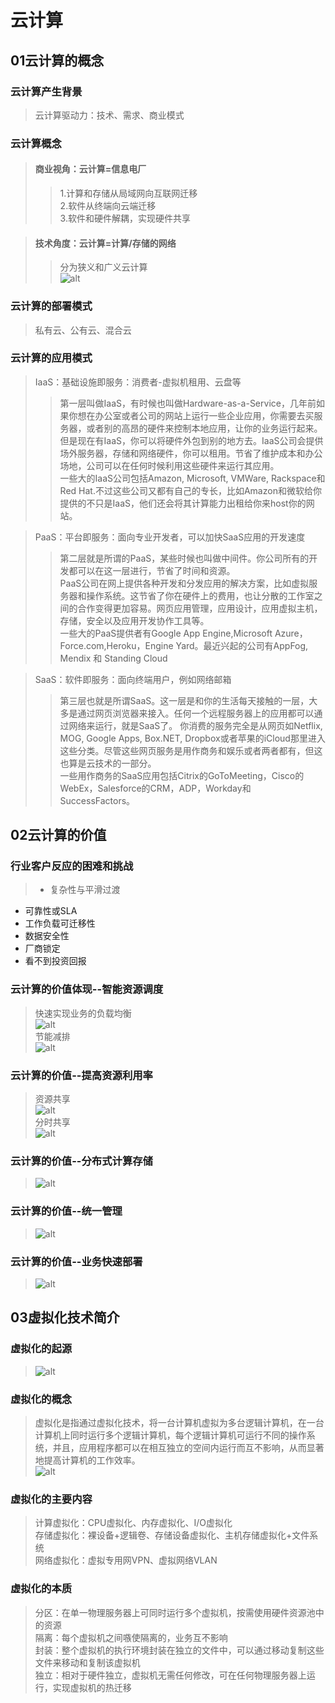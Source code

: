 # 云计算 #
## 01云计算的概念 ##

### 云计算产生背景 ###
> 云计算驱动力：技术、需求、商业模式

### 云计算概念 ###
> #### 商业视角：云计算=信息电厂 ####
>> 1.计算和存储从局域网向互联网迁移  
 2.软件从终端向云端迁移  
 3.软件和硬件解耦，实现硬件共享  
 
> #### 技术角度：云计算=计算/存储的网络 ####
>> 分为狭义和广义云计算  
![alt](https://github.com/frankwtq/Huawei-Network/blob/master/01%E4%BA%91%E8%AE%A1%E7%AE%97/img/01.png)

### 云计算的部署模式 ###
> 私有云、公有云、混合云

### 云计算的应用模式 ###
> IaaS：基础设施即服务：消费者-虚拟机租用、云盘等
>> 第一层叫做IaaS，有时候也叫做Hardware-as-a-Service，几年前如果你想在办公室或者公司的网站上运行一些企业应用，你需要去买服务器，或者别的高昂的硬件来控制本地应用，让你的业务运行起来。  
但是现在有IaaS，你可以将硬件外包到别的地方去。IaaS公司会提供场外服务器，存储和网络硬件，你可以租用。节省了维护成本和办公场地，公司可以在任何时候利用这些硬件来运行其应用。  
一些大的IaaS公司包括Amazon, Microsoft, VMWare, Rackspace和Red Hat.不过这些公司又都有自己的专长，比如Amazon和微软给你提供的不只是IaaS，他们还会将其计算能力出租给你来host你的网站。

> PaaS：平台即服务：面向专业开发者，可以加快SaaS应用的开发速度
>> 第二层就是所谓的PaaS，某些时候也叫做中间件。你公司所有的开发都可以在这一层进行，节省了时间和资源。  
PaaS公司在网上提供各种开发和分发应用的解决方案，比如虚拟服务器和操作系统。这节省了你在硬件上的费用，也让分散的工作室之间的合作变得更加容易。网页应用管理，应用设计，应用虚拟主机，存储，安全以及应用开发协作工具等。  
一些大的PaaS提供者有Google App Engine,Microsoft Azure，Force.com,Heroku，Engine Yard。最近兴起的公司有AppFog, Mendix 和 Standing Cloud

> SaaS：软件即服务：面向终端用户，例如网络邮箱
>> 第三层也就是所谓SaaS。这一层是和你的生活每天接触的一层，大多是通过网页浏览器来接入。任何一个远程服务器上的应用都可以通过网络来运行，就是SaaS了。
你消费的服务完全是从网页如Netflix, MOG, Google Apps, Box.NET, Dropbox或者苹果的iCloud那里进入这些分类。尽管这些网页服务是用作商务和娱乐或者两者都有，但这也算是云技术的一部分。  
一些用作商务的SaaS应用包括Citrix的GoToMeeting，Cisco的WebEx，Salesforce的CRM，ADP，Workday和SuccessFactors。

## 02云计算的价值 ##
### 行业客户反应的困难和挑战 ###
> * 复杂性与平滑过渡  
* 可靠性或SLA  
* 工作负载可迁移性  
* 数据安全性  
* 厂商锁定  
* 看不到投资回报  
### 云计算的价值体现--智能资源调度 ###
> 快速实现业务的负载均衡  
![alt](https://github.com/frankwtq/Huawei-Network/blob/master/01%E4%BA%91%E8%AE%A1%E7%AE%97/img/02.png)  
> 节能减排  
![alt](https://github.com/frankwtq/Huawei-Network/blob/master/01%E4%BA%91%E8%AE%A1%E7%AE%97/img/03.png)

### 云计算的价值--提高资源利用率 ###
> 资源共享  
![alt](https://github.com/frankwtq/Huawei-Network/blob/master/01%E4%BA%91%E8%AE%A1%E7%AE%97/img/04.png)  
> 分时共享  
![alt](https://github.com/frankwtq/Huawei-Network/blob/master/01%E4%BA%91%E8%AE%A1%E7%AE%97/img/05.png)

### 云计算的价值--分布式计算存储 ###
> ![alt](https://github.com/frankwtq/Huawei-Network/blob/master/01%E4%BA%91%E8%AE%A1%E7%AE%97/img/06.png)

### 云计算的价值--统一管理 ###
> ![alt](https://github.com/frankwtq/Huawei-Network/blob/master/01%E4%BA%91%E8%AE%A1%E7%AE%97/img/07.png)

### 云计算的价值--业务快速部署 ###
> ![alt](https://github.com/frankwtq/Huawei-Network/blob/master/01%E4%BA%91%E8%AE%A1%E7%AE%97/img/08.png)


## 03虚拟化技术简介 ##
### 虚拟化的起源 ###
> ![alt](https://github.com/frankwtq/Huawei-Network/blob/master/01%E4%BA%91%E8%AE%A1%E7%AE%97/img/09.png)

### 虚拟化的概念 ###
> 虚拟化是指通过虚拟化技术，将一台计算机虚拟为多台逻辑计算机，在一台计算机上同时运行多个逻辑计算机，每个逻辑计算机可运行不同的操作系统，并且，应用程序都可以在相互独立的空间内运行而互不影响，从而显著地提高计算机的工作效率。  
![alt](https://github.com/frankwtq/Huawei-Network/blob/master/01%E4%BA%91%E8%AE%A1%E7%AE%97/img/10.png)

### 虚拟化的主要内容 ###
> 计算虚拟化：CPU虚拟化、内存虚拟化、I/O虚拟化  
存储虚拟化：裸设备+逻辑卷、存储设备虚拟化、主机存储虚拟化+文件系统  
网络虚拟化：虚拟专用网VPN、虚拟网络VLAN  

### 虚拟化的本质 ###
> 分区：在单一物理服务器上可同时运行多个虚拟机，按需使用硬件资源池中的资源  
隔离：每个虚拟机之间嗾使隔离的，业务互不影响  
封装：整个虚拟机的执行环境封装在独立的文件中，可以通过移动复制这些文件来移动和复制该虚拟机  
独立：相对于硬件独立，虚拟机无需任何修改，可在任何物理服务器上运行，实现虚拟机的热迁移  
